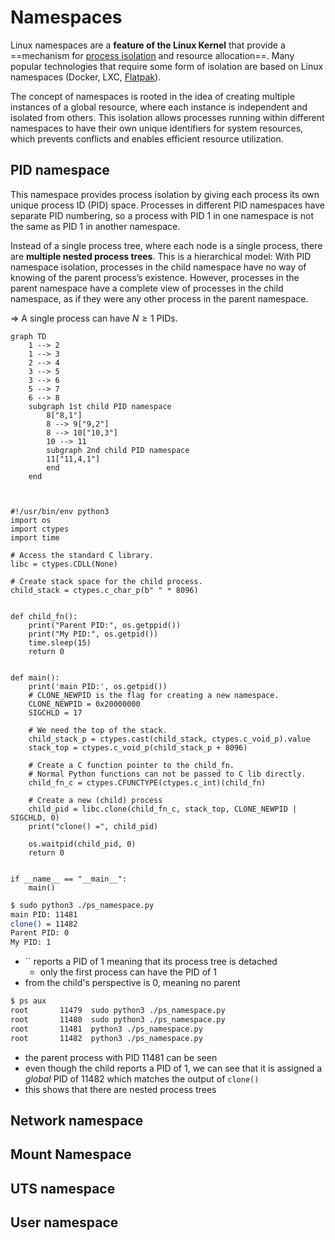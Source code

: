 # Namespaces

Linux namespaces are a **feature of the Linux Kernel** that provide a ==mechanism for [process isolation](Processes.md) and resource allocation==. Many popular technologies that require some form of isolation are based on Linux namespaces (Docker, LXC, [Flatpak](Flatpak%20and%20Snap.md)).

The concept of namespaces is rooted in the idea of creating multiple  instances of a global resource, where each instance is independent and  isolated from others. This isolation allows processes running within  different namespaces to have their own unique identifiers for system  resources, which prevents conflicts and enables efficient resource  utilization.

## PID namespace

This namespace provides process isolation by giving each process its own unique process ID (PID) space. Processes in different PID namespaces  have separate PID numbering, so a process with PID 1 in one namespace is not the same as PID 1 in another namespace.

Instead of a single process tree, where each node is a single process, there are **multiple nested process trees**. This is a hierarchical model: With PID namespace isolation, processes in the child namespace have no  way of knowing of the parent process’s existence. However, processes in  the parent namespace have a complete view of processes in the child  namespace, as if they were any other process in the parent namespace.

=> A single process can have $N \ge 1$ PIDs.

```mermaid
graph TD
    1 --> 2
    1 --> 3
    2 --> 4
    3 --> 5
    3 --> 6
    5 --> 7
    6 --> 8
    subgraph 1st child PID namespace
        8["8,1"]
        8 --> 9["9,2"]
        8 --> 10["10,3"]
        10 --> 11
        subgraph 2nd child PID namespace
        11["11,4,1"]
        end
    end
    
  
```



```python3
#!/usr/bin/env python3
import os
import ctypes
import time

# Access the standard C library.
libc = ctypes.CDLL(None)

# Create stack space for the child process.
child_stack = ctypes.c_char_p(b" " * 8096)


def child_fn():
    print("Parent PID:", os.getppid())
    print("My PID:", os.getpid())
    time.sleep(15)
    return 0


def main():
    print('main PID:', os.getpid())
    # CLONE_NEWPID is the flag for creating a new namespace.
    CLONE_NEWPID = 0x20000000
    SIGCHLD = 17

    # We need the top of the stack.
    child_stack_p = ctypes.cast(child_stack, ctypes.c_void_p).value
    stack_top = ctypes.c_void_p(child_stack_p + 8096)

    # Create a C function pointer to the child_fn.
    # Normal Python functions can not be passed to C lib directly.
    child_fn_c = ctypes.CFUNCTYPE(ctypes.c_int)(child_fn)

    # Create a new (child) process
    child_pid = libc.clone(child_fn_c, stack_top, CLONE_NEWPID | SIGCHLD, 0)
    print("clone() =", child_pid)

    os.waitpid(child_pid, 0)
    return 0


if __name__ == "__main__":
    main()

```

```bash
$ sudo python3 ./ps_namespace.py 
main PID: 11481
clone() = 11482
Parent PID: 0
My PID: 1
```

- `` reports a PID of 1 meaning that its process tree is detached
  - only the first process can have the PID of 1
- from the child's perspective is 0, meaning no parent

```bash
$ ps aux
root       11479  sudo python3 ./ps_namespace.py
root       11480  sudo python3 ./ps_namespace.py
root       11481  python3 ./ps_namespace.py
root       11482  python3 ./ps_namespace.py
```

- the parent process with PID 11481 can be seen
- even though the child reports a PID of 1, we can see that it is assigned a *global* PID of 11482 which matches the output of `clone()`
- this shows that there are nested process trees

## Network namespace

## Mount Namespace

## UTS namespace

## User namespace